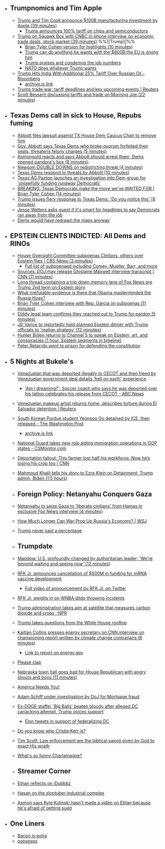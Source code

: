 
  - ## Trumpnomics and Tim Apple
    - [Trump and Tim Cook announce $100B manufacturing investment by Apple (39 minutes)](https://www.youtube.com/live/ZRAh30SwpeY?si=Fk6H64rye6IcoEfM)
      - [Trump announces 100% tariff on chips and semiconductors](https://x.com/Acyn/status/1953207210517119195)
    - [Trump on Squawk Box with CNBC in phone interview on economy, trade deals, stock market (39 minutes)](https://youtu.be/Xad6SrzrWr8?si=TwHeJQKx9EI5F_40) %%[[Trump]]%%
      - [Brian Tyler Cohen version for highlights (10 minutes)](https://youtu.be/jLYIb5pfElg?si=YTCcunMmgDHjQGzZ)
      - [Trump can do anything he wants with the $800B the EU is giving him](https://x.com/atrupar/status/1952706732750155978)
      - [Trump praises and condemns the job numbers](https://x.com/Acyn/status/1952923156035059888)
      - [NATO does whatever Trump wants](https://x.com/atrupar/status/1952713863503216733)
    - [Trump Hits India With Additional 25% Tariff Over Russian Oil - Bloomberg](https://www.bloomberg.com/news/articles/2025-08-06/trump-hits-india-with-additional-25-tariff-over-russia-oil-buys)
      - [archive.is link](https://archive.is/tTarH)
    - [Trump trade war: tariff deadlines and key upcoming events | Reuters](https://www.reuters.com/world/us/trumps-trade-war-tariff-deadlines-key-upcoming-events-2025-08-06/)
    - [Scott Bessent discussing tariffs and trade on Morning Joe (22 minutes)](https://youtu.be/On1T5hIgWC8?si=uNTklUHj7QKqEy_E)
  - ## Texas Dems call in sick to House, Repubs fuming
    - [Abbott files lawsuit against TX House Dem Caucus Chair to remove him](https://x.com/GovAbbottPress/status/1952872817487179921)
    - [Gov. Abbott says Texas Dems who broke quorum forfeited their seats, threatens felony charges (5 minutes)](https://youtu.be/Pcez0I7IZ1k?si=9yf00F2XGXx72MSi)
    - [Asmongold reacts and says Abbott should arrest them, Dems opened pandora's box (8 minutes)](https://youtu.be/iX4u6pPeWIk?si=NmdQpBxrxrA_CQaJ)
    - [Newsom DOUBLE DOWNS on redistricting threat (4 minutes)](https://youtu.be/P48iguuRPF0?si=t02DSgPY5xXHCZ3C)
    - [Texas Dems respond to threats by Abbott (10 minutes)](https://youtu.be/xNqVy9_J4GU?si=xPsHMoBwk3FDKMRm)
    - [Texas AG Paxton launches an investigation into Dem group for 'unlawfully funding runaway Democrats'](https://x.com/KenPaxtonTX/status/1953188955807273440)
    - [BREAKING: Texas Democrats make the move we've WAITED FOR | Brian Tyler Cohen (14 minutes)](https://youtu.be/LdvJ1-DIMzE?si=QSr_Q8VI0mJkRZCE)
    - [Trump issues fiery response to Texas Dems: 'Do you notice this' (8 minutes)](https://youtu.be/i_pWJ2DPebE?si=PBuHlXxQBYGBfn_T)
    - [Jesse Watters asks guest if it's smart for headlines to say Democrats ran away from the job](https://x.com/Acyn/status/1952528910971015397)
    - [Dems would have redrawn the maps anyway](https://x.com/cspan/status/1952843361045336571)
  - ## EPSTEIN CLIENTS INDICTED: All Dems and RINOs
    - [House Oversight Committee subpoenas Clintons, others over Epstein files | CBS News (3 minutes)](https://youtu.be/09NX7fVLpFw?si=sf2Txw81XMCUYSPe)
      - [Full list of subpoenaed including Comey, Mueller, Barr, and more](https://youtu.be/SrLA5t-4C_k?si=MxnDIrL4RUOS-wsF)
    - [Sources: DOJ may release Ghislaine Maxwell interview transcript | CNN (11 minutes)](https://youtu.be/qXBknw2yrnM?si=kBnlxA1Rn463ltyJ)
    - [Long thread containing a trip down memory lane of Fox News pre Trump 2nd term on Epstein story](https://x.com/DecodingFoxNews/status/1952600252805959730)
    - [What irrefutable evidence is there that Obama masterminded the Russia Hoax?](https://x.com/atrupar/status/1952874154685780430)
    - [Brian Tyler Cohen interview with Rep. Garcia on subpoenas (11 minutes)](https://youtu.be/ZHz07Sqd1WU?si=ar7Yg16JVVvFg1_0)
    - [Diddy legal team confirms they reached out to Trump for pardon (5 minutes)](https://youtu.be/e0VClqbtyVI?si=DEcW_j_bJ3fjHubq)
    - [JD Vance to reportedly hold planned Epstein dinner with Trump officials to 'realign strategy' (12 minutes)](https://youtu.be/uW_qY4kHzyw?si=WA-oJ7P-jVASjD4L)
    - [Hunter Biden returns to Channel 5 to speak on Epstein, art, and conspiracies (1 hour, Epstein segments in timeline)](https://youtu.be/K4WCtYDtgbM?si=ttqrNhdM-MUT_KYC)
    - [Peter Retarrdo went to prison for defending the constitution](https://x.com/Acyn/status/1953202374941839618)
  - ## 5 Nights at Bukele's
    - [Venezuelan that was deported illegally to CECOT and then freed by Venezuelan government deal details 'hell on earth' experience](https://x.com/ReichlinMelnick/status/1952435849699729905)
      - ['Am I dreaming?': Soccer coach who says he was deported over his tattoo celebrates his release from CECOT - ABC News](https://abcnews.go.com/US/dreaming-soccer-coach-deported-tattoo-celebrates-release-cecot/story?id=124075548)
    - [Venezuelan makeup artist returns home, describes torture during El Salvador detention | Reuters](https://www.reuters.com/business/media-telecom/venezuelan-makeup-artist-returns-home-describes-torture-during-el-salvador-2025-07-23/)
    - [South Korean Purdue student Yeonsoo Go detained by ICE, then released - The Washington Post](https://www.washingtonpost.com/immigration/2025/08/05/yeonsoo-go-south-korean-purdue-student-ice-detained-released/)
      - [archive.is link](https://archive.is/MPKin)
    - [National Guard takes new role aiding immigration operations in GOP states - CSMonitor.com](https://www.csmonitor.com/USA/2025/0805/national-guard-trump-immigration-deportation-states)
    - [Deportation fallout: This farmer lost half his workforce. Now he’s losing his crop too | CNN](https://edition.cnn.com/2025/08/06/us/oregon-cherry-harvest-immigrant-worker-shortage)
    - [Mahmoud Khalil tells his story to Ezra Klein on Detainment, Trump admin, Biden (1.5 hours)](https://youtu.be/A2BLU3Gy3YE?si=rr40flG2nH8eSRnv)
    
    - ## Foreign Policy: Netanyahu Conquers Gaza
    - [Netanyahu to seize Gaza to 'liberate civilians' from Hamas in exclusive Fox News interview (4 minutes)](https://youtu.be/L-VCBLGNCWg?si=kBA5k9wi0ehr-7D7)
    - [How Much Longer Can War Prop Up Russia's Economy? | WSJ](https://youtu.be/_VDxUqjAWLU?si=pLuA5ZS_pSgcUlbZ)
    - [Trump never said a percentage](https://x.com/RpsAgainstTrump/status/1952839953869881421)
    
    - ## Trumpdate
    - [Maddow: U.S. profoundly changed by authoritarian leader; 'We're beyond waiting and seeing now' (12 minutes)](https://youtu.be/VQbDgOaOh4c?si=UDspZY5LsZMgoRQf)
    - [RFK Jr. announces cancellation of $500M in funding for mRNA vaccine development](https://apnews.com/article/kennedy-vaccines-mrna-pfizer-moderna-1fb5b9436f2957075064c18a6cbbe3c9)
      - [Full video of announcement by RFK Jr. on Twitter](https://x.com/Acyn/status/1952879471981379624)
    - [RFK Jr. weighs in on WNBA dildo throwing incidents](https://x.com/MaverickDarby/status/1952440853974430192)
    - [Trump administration takes aim at satellite that measures carbon dioxide and crops : NPR](https://www.npr.org/2025/08/04/nx-s1-5453731/nasa-carbon-dioxide-satellite-mission-threatened)
    - [Trump takes questions from the White House rooftop](https://x.com/CalltoActivism/status/1952757976399249558)
    - [Kaitlan Collins presses energy secretary on CNN interview on championing report written by climate change contrarians (6 minutes)](https://edition.cnn.com/2025/08/05/politics/video/chris-wright-trump-energy-secretary-climate-report-src-digvid)
      - [Link to report on energy.gov](https://www.energy.gov/articles/department-energy-issues-report-evaluating-impact-greenhouse-gasses-us-climate-invites)
    - [Please clap](https://x.com/CalltoActivism/status/1952841718572683459)
    - [Nebraska town hall goes bad for House Republican with angry shouts and boos (11 minutes)](https://youtu.be/sOZ-SP3RC6o?si=qb_5nqasE5sgG_CA)
    - [America Needs You!](https://x.com/DHSgov/status/1952443543131238757)
    - [Adam Schiff under investigation by DoJ for Mortgage fraud](https://x.com/Awk20000/status/1952881690495594645)
    - [Ex-DOGE staffer 'Big Balls' beaten bloody after alleged DC carjacking attempt, Trump voices support](https://x.com/nypost/status/1952892452890624213)
      - [Elon tweets in support of federalizing DC](https://x.com/elonmusk/status/1952836498971344926)
    - [Do you know who Cristie Kerr is?](https://x.com/Acyn/status/1952833034505404493)
    - [Tim Scott: Law enforcement are the biblical sword given by God to exact His wrath](https://x.com/Acyn/status/1952941990007718020)
    - [What's so funny Charlamagne?](https://x.com/RpsAgainstTrump/status/1952811669681291383)
    
    - ## Streamer Corner
    - [Ethan reflects on iDubbbz](https://x.com/Awk20000/status/1953484982313435628)
    - [Hasan on the sloptuber industrial complex](https://x.com/Awk20000/status/1953329810148880448)
    - [Asmon says Kyle Kulinski hasn't made a video on Ethan because he's afraid of getting sued](https://x.com/Awk20000/status/1953272387526640008)
  - ## One Liners
    - [Bacon is extra](https://x.com/_HMSP/status/1953138327604908313)
    - [pspspsps](https://x.com/PowerfulAuraX/status/1950398444075626687)
#